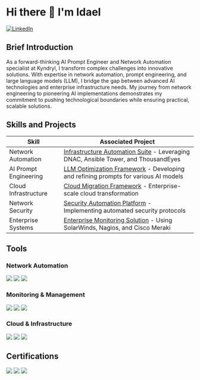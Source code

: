 # Hi there 👋 I'm Idael

[![LinkedIn](https://img.shields.io/badge/-LinkedIn-0072b1?style=for-the-badge&logo=linkedin&logoColor=white)](https://www.linkedin.com/in/idael-pineiro-46847551/)

## Brief Introduction
As a forward-thinking AI Prompt Engineer and Network Automation specialist at Kyndryl, I transform complex challenges into innovative solutions. With expertise in network automation, prompt engineering, and large language models (LLM), I bridge the gap between advanced AI technologies and enterprise infrastructure needs. My journey from network engineering to pioneering AI implementations demonstrates my commitment to pushing technological boundaries while ensuring practical, scalable solutions.

## Skills and Projects
| Skill | Associated Project |
|-------|-------------------|
| Network Automation | [Infrastructure Automation Suite](https://github.com/username/project) - Leveraging DNAC, Ansible Tower, and ThousandEyes |
| AI Prompt Engineering | [LLM Optimization Framework](https://github.com/username/project) - Developing and refining prompts for various AI models |
| Cloud Infrastructure | [Cloud Migration Framework](https://github.com/username/project) - Enterprise-scale cloud transformation |
| Network Security | [Security Automation Platform](https://github.com/username/project) - Implementing automated security protocols |
| Enterprise Systems | [Enterprise Monitoring Solution](https://github.com/username/project) - Using SolarWinds, Nagios, and Cisco Meraki |

## Tools
### Network Automation
<div>
<img src="https://img.shields.io/badge/-DNAC-1679A7?style=for-the-badge&logo=cisco&logoColor=white" />
<img src="https://img.shields.io/badge/-Ansible_Tower-EE0000?style=for-the-badge&logo=ansible&logoColor=white" />
<img src="https://img.shields.io/badge/-ThousandEyes-00A0DF?style=for-the-badge&logo=cisco&logoColor=white" />
</div>

### Monitoring & Management
<div>
<img src="https://img.shields.io/badge/-SolarWinds-F3BB1C?style=for-the-badge&logo=solarwinds&logoColor=white" />
<img src="https://img.shields.io/badge/-Nagios-EE0000?style=for-the-badge&logo=nagios&logoColor=white" />
<img src="https://img.shields.io/badge/-Cisco_Meraki-67B346?style=for-the-badge&logo=cisco&logoColor=white" />
</div>

### Cloud & Infrastructure
<div>
<img src="https://img.shields.io/badge/-TrueSight-0078D4?style=for-the-badge&logo=bmc&logoColor=white" />
<img src="https://img.shields.io/badge/-Aruba_AirWave-F5820D?style=for-the-badge&logo=aruba&logoColor=white" />
<img src="https://img.shields.io/badge/-IMC-00BCF2?style=for-the-badge&logoColor=white" />
</div>

## Certifications
<div>
<img src="https://img.shields.io/badge/-CCNP_R&S-1BA0D7?style=for-the-badge&logo=cisco&logoColor=white" />
<img src="https://img.shields.io/badge/-Network%2B-007ACC?style=for-the-badge&logo=CompTIA&logoColor=white" />
<img src="https://img.shields.io/badge/-Generative_AI-00A0DF?style=for-the-badge&logo=openai&logoColor=white" />
</div>
